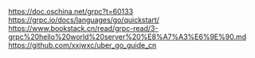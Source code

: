 https://doc.oschina.net/grpc?t=60133
https://grpc.io/docs/languages/go/quickstart/
https://www.bookstack.cn/read/grpc-read/3-grpc%20hello%20world%20server%20%E8%A7%A3%E6%9E%90.md
https://github.com/xxjwxc/uber_go_guide_cn